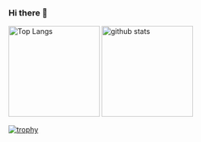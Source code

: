 ### Hi there 👋

<p align="left"> 
  <img alt="Top Langs" height="180px" src="https://github-readme-stats.vercel.app/api/top-langs/?username=398noe&layout=compact&count_private=true&show_icons=true" />
  <img alt="github stats" height="180px" src="https://github-readme-stats.vercel.app/api?username=398noe&count_private=true&show_icons=true&show_icons=true" />
</p>

[![trophy](https://github-profile-trophy.vercel.app/?username=398noe)](https://github.com/ryo-ma/github-profile-trophy)


<!--
**398noe/398noe** is a ✨ _special_ ✨ repository because its `README.md` (this file) appears on your GitHub profile.

Here are some ideas to get you started:

- 🔭 I’m currently working on ...
- 🌱 I’m currently learning ...
- 👯 I’m looking to collaborate on ...
- 🤔 I’m looking for help with ...
- 💬 Ask me about ...
- 📫 How to reach me: ...
- 😄 Pronouns: ...
- ⚡ Fun fact: ...
-->
